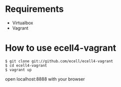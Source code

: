 # Requirements
* Virtualbox
* Vagrant

# How to use ecell4-vagrant

```
$ git clone git://github.com/ecell/ecell4-vagrant
$ cd ecell4-vagrant
$ vagrant up
```

open localhost:8888 with your browser
